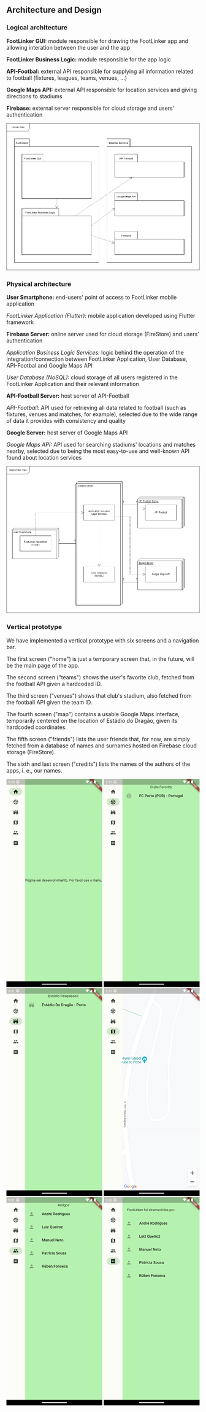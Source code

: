 
## Architecture and Design

### Logical architecture

**FootLinker GUI:** module responsible for drawing the FootLinker app and allowing interation between the user and the app

**FootLinker Business Logic:** module responsible for the app logic

**API-Footbal:** external API responsible for supplying all information related to football (fixtures, leagues, teams, venues, ...)

**Google Maps API:** external API responsible for location services and giving directions to stadiums

**Firebase:** external server responsible for cloud storage and users' authentication

![LogicalView](../images/LogicalArchitecture.png)

### Physical architecture

**User Smartphone:** end-users' point of access to FootLinker mobile application

*FootLinker Application (Flutter):* mobile application developed using Flutter framework

**Firebase Server:** online server used for cloud storage (FireStore) and users' authentication

*Application Business Logic Services:* logic behind the operation of the integration/connection between FootLinker Application, User Database, API-Footbal and Google Maps API

*User Database (NoSQL):* cloud storage of all users registered in the FootLinker Application and their relevant information

**API-Football Server:** host server of API-Football

*API-Football:* API used for retrieving all data related to football (such as fixtures, venues and matches, for example), selected due to the wide range of data it provides with consistency and quality

**Google Server:** host server of Google Maps API

*Google Maps API:* API used for searching stadiums' locations and matches nearby, selected due to being the most easy-to-use and well-known API found about location services

![DeploymentView](../images/PhysicalArchitecture.png)



### Vertical prototype

We have implemented a vertical prototype with six screens and a navigation bar.

The first screen ("home") is just a temporary screen that, in the future, will be the main page of the app.

The second screen ("teams") shows the user's favorite club, fetched from the football API given a hardcoded ID.

The third screen ("venues") shows that club's stadium, also fetched from the football API given the team ID.

The fourth screen ("map") contains a usable Google Maps interface, temporarily centered on the location of Estádio do Dragão, given its hardcoded coordinates.

The fifth screen ("friends") lists the user friends that, for now, are simply fetched from a database of names and surnames hosted on Firebase cloud storage (FireStore).

The sixth and last screen ("credits") lists the names of the authors of the apps, i. e., our names.

<img src="../images/home.png" width="250" />
<img src="../images/teams.png" width="250" />
<img src="../images/venues.png" width="250" />
<img src="../images/map.png" width="250" />
<img src="../images/friends.png" width="250" />
<img src="../images/credits.png" width="250" />
